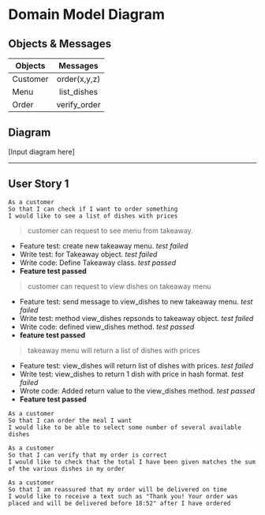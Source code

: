 
# Domain Model Diagram

## Objects & Messages

| Objects    | Messages      | 
| ---------- |:-------------:| 
| Customer   |  order(x,y,z) |
| Menu       |  list_dishes  |   
| Order      |  verify_order |  

## Diagram

[Input diagram here]

---
## User Story 1

```
As a customer
So that I can check if I want to order something
I would like to see a list of dishes with prices
```
> customer can request to see menu from takeaway.

 - Feature test: create new takeaway menu. *test failed*
 - Write test: for Takeaway object. *test failed*
 - Write code: Define Takeaway class. *test passed*
 - **Feature test passed**

> customer can request to view dishes on takeaway menu
 - Feature test: send message to view_dishes to new takeaway menu. *test failed*
 - Write test: method view_dishes repsonds to takeaway object. *test failed*
 - Write code: defined view_dishes method. *test passed*
 - **feature test passed**

> takeaway menu will return a list of dishes with prices

 - Feature test: view_dishes will return list of dishes with prices. *test failed*
 - Write test: view_dishes to return 1 dish with price in hash format. *test failed*
 - Wrote code: Added return value to the view_dishes method. *test passed*
 - **Feature test passed**




```
As a customer
So that I can order the meal I want
I would like to be able to select some number of several available dishes

As a customer
So that I can verify that my order is correct
I would like to check that the total I have been given matches the sum of the various dishes in my order

As a customer
So that I am reassured that my order will be delivered on time
I would like to receive a text such as "Thank you! Your order was placed and will be delivered before 18:52" after I have ordered
```


